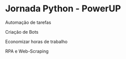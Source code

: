 # Jornada Python - PowerUP

Automação de tarefas

Criação de Bots

Economizar horas de trabalho

RPA e Web-Scraping
